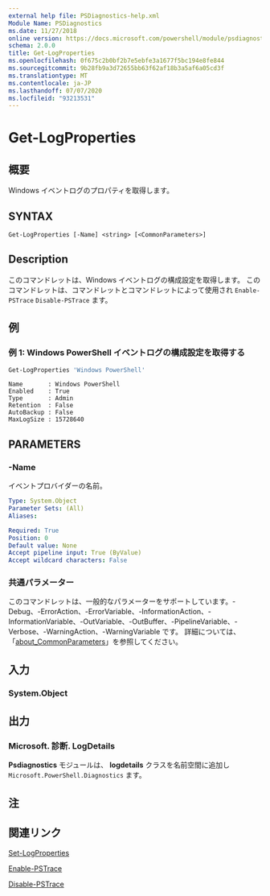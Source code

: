 ```yaml
---
external help file: PSDiagnostics-help.xml
Module Name: PSDiagnostics
ms.date: 11/27/2018
online version: https://docs.microsoft.com/powershell/module/psdiagnostics/get-logproperties?view=powershell-5.1&WT.mc_id=ps-gethelp
schema: 2.0.0
title: Get-LogProperties
ms.openlocfilehash: 0f675c2b0bf2b7e5ebfe3a1677f5bc194e8fe844
ms.sourcegitcommit: 9b28fb9a3d72655bb63f62af18b3a5af6a05cd3f
ms.translationtype: MT
ms.contentlocale: ja-JP
ms.lasthandoff: 07/07/2020
ms.locfileid: "93213531"
---
```

# Get-LogProperties

## 概要
Windows イベントログのプロパティを取得します。

## SYNTAX

```
Get-LogProperties [-Name] <string> [<CommonParameters>]
```

## Description

このコマンドレットは、Windows イベントログの構成設定を取得します。 このコマンドレットは、コマンドレットとコマンドレットによって使用され `Enable-PSTrace` `Disable-PSTrace` ます。

## 例

### 例 1: Windows PowerShell イベントログの構成設定を取得する

```powershell
Get-LogProperties 'Windows PowerShell'
```

```Output
Name       : Windows PowerShell
Enabled    : True
Type       : Admin
Retention  : False
AutoBackup : False
MaxLogSize : 15728640
```

## PARAMETERS

### -Name

イベントプロバイダーの名前。

```yaml
Type: System.Object
Parameter Sets: (All)
Aliases:

Required: True
Position: 0
Default value: None
Accept pipeline input: True (ByValue)
Accept wildcard characters: False
```

### 共通パラメーター

このコマンドレットは、一般的なパラメーターをサポートしています。-Debug、-ErrorAction、-ErrorVariable、-InformationAction、-InformationVariable、-OutVariable、-OutBuffer、-PipelineVariable、-Verbose、-WarningAction、-WarningVariable です。 詳細については、「[about_CommonParameters](https://go.microsoft.com/fwlink/?LinkID=113216)」を参照してください。

## 入力

### System.Object

## 出力

### Microsoft. 診断. LogDetails

**Psdiagnostics** モジュールは、 **logdetails** クラスを名前空間に追加し `Microsoft.PowerShell.Diagnostics` ます。

## 注

## 関連リンク

[Set-LogProperties](Set-LogProperties.md)

[Enable-PSTrace](Enable-PSTrace.md)

[Disable-PSTrace](Disable-PSTrace.md)
